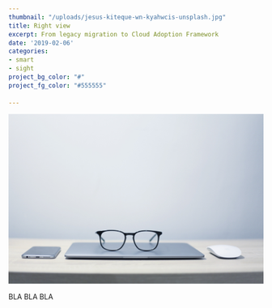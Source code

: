 ```yaml
---
thumbnail: "/uploads/jesus-kiteque-wn-kyahwcis-unsplash.jpg"
title: Right view
excerpt: From legacy migration to Cloud Adoption Framework
date: '2019-02-06'
categories:
- smart
- sight
project_bg_color: "#"
project_fg_color: "#555555"

---
```

![](/uploads/jesus-kiteque-wn-kyahwcis-unsplash.jpg)

BLA BLA BLA